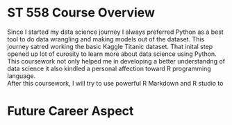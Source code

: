 # ST 558 Course Overview
Since I started my data science journey I always preferred Python as a best tool to do data wrangling and making models out of the dataset. This journey satred working the basic Kaggle Titanic dataset. That inital step opened up lot of curosity to learn more about data science using Python. This coursework not only helped me in developing a better understandng of data science it also kindled a personal affection toward R programming language.  
After this coursework, I will try to use powerful R Markdown and R studio to 

# Future Career Aspect
